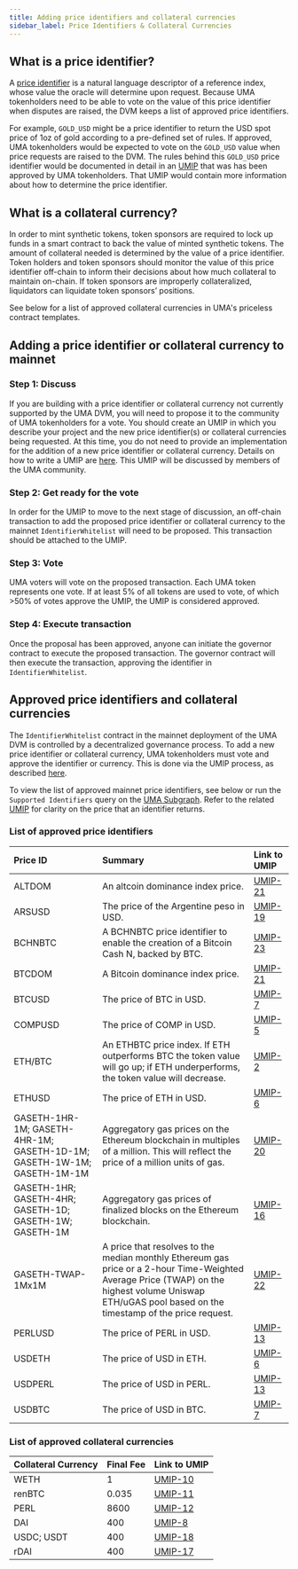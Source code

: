 ```yaml
---
title: Adding price identifiers and collateral currencies
sidebar_label: Price Identifiers & Collateral Currencies
---
```


## What is a price identifier?

A [price identifier](synthetic-tokens/glossary.md#price-identifier) is a natural language descriptor of a reference index, whose value the oracle will determine upon request.
Because UMA tokenholders need to be able to vote on the value of this price identifier when disputes are raised, the DVM keeps a list of approved price identifiers.

For example, `GOLD_USD` might be a price identifier to return the USD spot price of 1oz of gold according to a pre-defined set of rules. If approved, UMA tokenholders would be expected to vote on the `GOLD_USD` value when price requests are raised to the DVM.
The rules behind this `GOLD_USD` price identifier would be documented in detail in an [UMIP](umips.md) that was has been approved by UMA tokenholders.
That UMIP would contain more information about how to determine the price identifier.

## What is a collateral currency?

In order to mint synthetic tokens, token sponsors are required to lock up funds in a smart contract to back the value of minted synthetic tokens. The amount of collateral needed is determined by the value of a price identifier. Token holders and token sponsors should monitor the value of this price identifier off-chain to inform their decisions about how much collateral to maintain on-chain. If token sponsors are improperly collateralized, liquidators can liquidate token sponsors’ positions.

See below for a list of approved collateral currencies in UMA's priceless contract templates. 


## Adding a price identifier or collateral currency to mainnet

### Step 1: Discuss

If you are building with a price identifier or collateral currency not currently supported by the UMA DVM, you will need to propose it to the community of UMA tokenholders for a vote.
You should create an UMIP in which you describe your project and the new price identifier(s) or collateral currencies being requested.
At this time, you do not need to provide an implementation for the addition of a new price identifier or collateral currency.
Details on how to write a UMIP are [here](umips.md). This UMIP will be discussed by members of the UMA community.

### Step 2: Get ready for the vote 

In order for the UMIP to move to the next stage of discussion, an off-chain transaction to add the proposed price identifier or collateral currency to the mainnet `IdentifierWhitelist` will need to be proposed. This transaction should be attached to the UMIP.

### Step 3: Vote

UMA voters will vote on the proposed transaction. Each UMA token represents one vote. If at least 5% of all tokens are used to vote, of which >50% of votes approve the UMIP, the UMIP is considered approved.

### Step 4: Execute transaction

Once the proposal has been approved, anyone can initiate the governor contract to execute the proposed transaction.
The governor contract will then execute the transaction, approving the identifier in `IdentifierWhitelist`.

## Approved price identifiers and collateral currencies

The `IdentifierWhitelist` contract in the mainnet deployment of the UMA DVM is controlled by a decentralized governance process.
To add a new price identifier or collateral currency, UMA tokenholders must vote and approve the identifier or currency.
This is done via the UMIP process, as described [here](uma-tokenholders/umips.md).

To view the list of approved mainnet price identifiers, see below or run the `Supported Identifiers` query on the [UMA Subgraph](https://thegraph.com/explorer/subgraph/protofire/uma?query=Supported%20Identifiers). Refer to the related [UMIP](https://github.com/UMAprotocol/UMIPs/tree/master/UMIPs) for clarity on the price that an identifier returns.

### List of approved price identifiers

|Price ID| Summary| Link to UMIP|
|:-------| :------| :-----------|
|ALTDOM| An altcoin dominance index price.| [UMIP-21](https://github.com/UMAprotocol/UMIPs/blob/master/UMIPs/umip-21.md)
|ARSUSD| The price of the Argentine peso in USD.| [UMIP-19](https://github.com/UMAprotocol/UMIPs/blob/master/UMIPs/umip-19.md)
|BCHNBTC| A BCHNBTC price identifier to enable the creation of a Bitcoin Cash N, backed by BTC.| [UMIP-23](https://github.com/UMAprotocol/UMIPs/blob/master/UMIPs/umip-23.md)
|BTCDOM| A Bitcoin dominance index price.| [UMIP-21](https://github.com/UMAprotocol/UMIPs/blob/master/UMIPs/umip-21.md)
|BTCUSD| The price of BTC in USD.| [UMIP-7](https://github.com/UMAprotocol/UMIPs/blob/master/UMIPs/umip-7.md)
|COMPUSD| The price of COMP in USD.| [UMIP-5](https://github.com/UMAprotocol/UMIPs/blob/master/UMIPs/umip-5.md)
|ETH/BTC| An ETHBTC price index. If ETH outperforms BTC the token value will go up; if ETH underperforms, the token value will decrease.| [UMIP-2](https://github.com/UMAprotocol/UMIPs/blob/master/UMIPs/umip-2.md)
|ETHUSD| The price of ETH in USD.| [UMIP-6](https://github.com/UMAprotocol/UMIPs/blob/master/UMIPs/umip-6.md)
|GASETH-1HR-1M; GASETH-4HR-1M; GASETH-1D-1M; GASETH-1W-1M; GASETH-1M-1M| Aggregatory gas prices on the Ethereum blockchain in multiples of a million. This will reflect the price of a million units of gas.| [UMIP-20](https://github.com/UMAprotocol/UMIPs/blob/master/UMIPs/umip-20.md)
|GASETH-1HR; GASETH-4HR; GASETH-1D; GASETH-1W; GASETH-1M| Aggregatory gas prices of finalized blocks on the Ethereum blockchain.| [UMIP-16](https://github.com/UMAprotocol/UMIPs/blob/master/UMIPs/umip-16.md)
|GASETH-TWAP-1Mx1M|  A price that resolves to the median monthly Ethereum gas price or a 2-hour Time-Weighted Average Price (TWAP) on the highest volume Uniswap ETH/uGAS pool based on the timestamp of the price request.| [UMIP-22](https://github.com/UMAprotocol/UMIPs/blob/master/UMIPs/umip-22.md)
|PERLUSD| The price of PERL in USD.| [UMIP-13](https://github.com/UMAprotocol/UMIPs/blob/master/UMIPs/umip-13.md)
|USDETH| The price of USD in ETH.| [UMIP-6](https://github.com/UMAprotocol/UMIPs/blob/master/UMIPs/umip-6.md)
|USDPERL| The price of USD in PERL.| [UMIP-13](https://github.com/UMAprotocol/UMIPs/blob/master/UMIPs/umip-13.md)
|USDBTC| The price of USD in BTC.| [UMIP-7](https://github.com/UMAprotocol/UMIPs/blob/master/UMIPs/umip-7.md)

### List of approved collateral currencies

|Collateral Currency| Final Fee | Link to UMIP|
|:-------| :-----------| :-----------|
|WETH| 1 |  [UMIP-10](https://github.com/UMAprotocol/UMIPs/blob/master/UMIPs/umip-10.md)
|renBTC| 0.035 |  [UMIP-11](https://github.com/UMAprotocol/UMIPs/blob/master/UMIPs/umip-11.md)
|PERL| 8600 | [UMIP-12](https://github.com/UMAprotocol/UMIPs/blob/master/UMIPs/umip-12.md)
|DAI| 400 | [UMIP-8](https://github.com/UMAprotocol/UMIPs/blob/master/UMIPs/umip-8.md)
|USDC; USDT| 400 | [UMIP-18](https://github.com/UMAprotocol/UMIPs/blob/master/UMIPs/umip-18.md)
|rDAI| 400 | [UMIP-17](https://github.com/UMAprotocol/UMIPs/blob/master/UMIPs/umip-17.md)